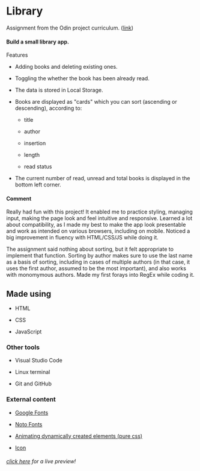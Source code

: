 # Library
Assignment from the Odin project curriculum. ([link](https://www.theodinproject.com/paths/full-stack-javascript/courses/javascript/lessons/library))

#### Build a small library app.

Features
- Adding books and deleting existing ones.
- Toggling the whether the book has been already read.
- The data is stored in Local Storage.
- Books are displayed as "cards" which you can sort (ascending or descending), according to:

	* title

	* author

	* insertion

	* length

	* read status

- The current number of read, unread and total books is displayed in the bottom left corner.

#### Comment

Really had fun with this project! It enabled me to practice styling, managing input, making the page look and feel intuitive and responsive. Learned a lot about compatibility, as I made my best to make the app look presentable and work as intended on various browsers, including on mobile. Noticed a big improvement in fluency with HTML/CSS/JS while doing it.

The assignment said nothing about sorting, but it felt appropriate to implement that function. Sorting by author makes sure to use the last name as a basis of sorting, including in cases of multiple authors (in that case, it uses the first author, assumed to be the most important), and also works with monomymous authors. Made my first forays into RegEx while coding it.


## Made using

- HTML

- CSS

- JavaScript

### Other tools

- Visual Studio Code

- Linux terminal

- Git and GitHub

### External content

- [Google Fonts](https://fonts.google.com/)

- [Noto Fonts](https://github.com/googlefonts/noto-fonts)

- [Animating dynamically created elements (pure css)](https://codeburst.io/animating-dynamically-created-elements-pure-css-c864fdb6e366)

- [Icon](https://www.flaticon.com/authors/smashicons)

###### [click here](https://hrexandro.github.io/library/) for a live preview!
